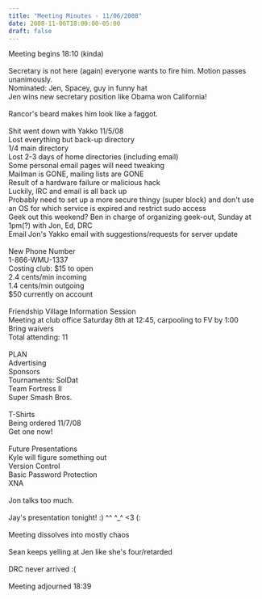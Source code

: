 ```yaml
---
title: "Meeting Minutes - 11/06/2008"
date: 2008-11-06T18:00:00-05:00
draft: false
---
```


Meeting begins 18:10 (kinda)<br />
<br />
Secretary is not here (again) everyone wants to fire him.  Motion passes unanimously.<br />
Nominated: Jen, Spacey, guy in funny hat<br />
Jen wins new secretary position like Obama won California!<br />
<br />
Rancor's beard makes him look like a faggot.<br />
<br />
Shit went down with Yakko 11/5/08<br />
	Lost everything but back-up directory<br />
	1/4 main directory<br />
	Lost 2-3 days of home directories (including email)<br />
	Some personal email pages will need tweaking<br />
	Mailman is GONE, mailing lists are GONE<br />
Result of a hardware failure or malicious hack<br />
Luckily, IRC and email is all back up<br />
Probably need to set up a more secure thingy (super block) and don't use an OS for which service is expired and restrict sudo access <br />
Geek out this weekend? Ben in charge of organizing geek-out, Sunday at 1pm(?) with Jon, Ed, DRC<br />
Email Jon's Yakko email with suggestions/requests for server update<br />
<br />
New Phone Number<br />
1-866-WMU-1337<br />
Costing club:   $15 to open<br />
		2.4 cents/min incoming<br />
		1.4 cents/min outgoing<br />
		$50 currently on account<br />
<br />
Friendship Village Information Session<br />
Meeting at club office Saturday 8th at 12:45, carpooling to FV by 1:00<br />
Bring waivers<br />
Total attending: 11<br />
<br />
PLAN<br />
Advertising<br />
Sponsors<br />
Tournaments: 	SolDat<br />
		Team Fortress II<br />
		Super Smash Bros.<br />
<br />
T-Shirts<br />
Being ordered 11/7/08<br />
Get one now!<br />
<br />
Future Presentations<br />
Kyle will figure something out<br />
Version Control<br />
Basic Password Protection<br />
XNA<br />
<br />
Jon talks too much.<br />
<br />
Jay's presentation tonight! :) ^^ ^_^ <3 (:<br />
<br />
Meeting dissolves into mostly chaos<br />
<br />
Sean keeps yelling at Jen like she's four/retarded<br />
<br />
DRC never arrived :(<br />
<br />
Meeting adjourned 18:39